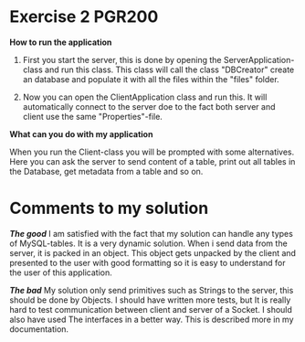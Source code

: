 # Exercise 2 PGR200 #

**How to run the application**

1.  First you start the server, this is done by opening 
    the ServerApplication-class and run this class. This
    class will call the class "DBCreator" create an database 
    and populate it with all the files within the "files" folder.

2.  Now you can open the ClientApplication class and run this. It will
    automatically connect to the server doe to the fact both server
    and client use the same "Properties"-file.
    

**What can you do with my application**

When you run the Client-class you will be prompted with some alternatives.
Here you can ask the server to send content of a table, print out all tables
in the Database, get metadata from a table and so on.


# Comments to my solution #

***The good***
I am satisfied with the fact that my solution can handle any types of MySQL-tables.
It is a very dynamic solution. When i send data from the server, it is packed in an object.
This object gets unpacked by the client and presented to the user with good formatting so it
is easy to understand for the user of this application.


***The bad***
My solution only send primitives such as Strings to the server, this should be done by Objects.
I should have written more tests, but It is really hard to test communication between client and 
server of a Socket. I should also have used The interfaces in a better way. This is described more 
in my documentation. 